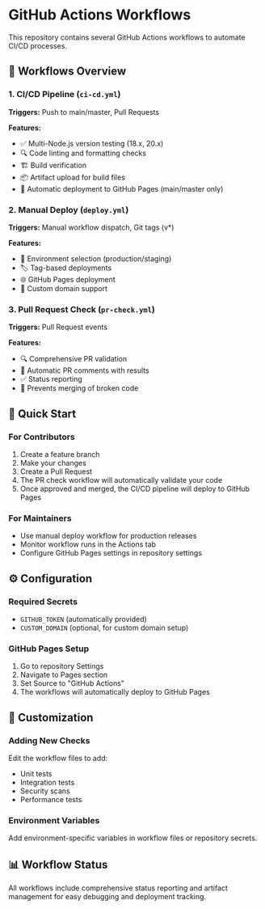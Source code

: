 # GitHub Actions Workflows

This repository contains several GitHub Actions workflows to automate CI/CD processes.

## 🔄 Workflows Overview

### 1. CI/CD Pipeline (`ci-cd.yml`)

**Triggers:** Push to main/master, Pull Requests

**Features:**

- ✅ Multi-Node.js version testing (18.x, 20.x)
- 🔍 Code linting and formatting checks
- 🏗️ Build verification
- 📦 Artifact upload for build files
- 🚀 Automatic deployment to GitHub Pages (main/master only)

### 2. Manual Deploy (`deploy.yml`)

**Triggers:** Manual workflow dispatch, Git tags (v\*)

**Features:**

- 🎯 Environment selection (production/staging)
- 🏷️ Tag-based deployments
- 🌐 GitHub Pages deployment
- 🔧 Custom domain support

### 3. Pull Request Check (`pr-check.yml`)

**Triggers:** Pull Request events

**Features:**

- 🔍 Comprehensive PR validation
- 💬 Automatic PR comments with results
- ✅ Status reporting
- 🚫 Prevents merging of broken code

## 🚀 Quick Start

### For Contributors

1. Create a feature branch
2. Make your changes
3. Create a Pull Request
4. The PR check workflow will automatically validate your code
5. Once approved and merged, the CI/CD pipeline will deploy to GitHub Pages

### For Maintainers

- Use manual deploy workflow for production releases
- Monitor workflow runs in the Actions tab
- Configure GitHub Pages settings in repository settings

## ⚙️ Configuration

### Required Secrets

- `GITHUB_TOKEN` (automatically provided)
- `CUSTOM_DOMAIN` (optional, for custom domain setup)

### GitHub Pages Setup

1. Go to repository Settings
2. Navigate to Pages section
3. Set Source to "GitHub Actions"
4. The workflows will automatically deploy to GitHub Pages

## 🔧 Customization

### Adding New Checks

Edit the workflow files to add:

- Unit tests
- Integration tests
- Security scans
- Performance tests

### Environment Variables

Add environment-specific variables in workflow files or repository secrets.

## 📊 Workflow Status

All workflows include comprehensive status reporting and artifact management for easy debugging and deployment tracking.
